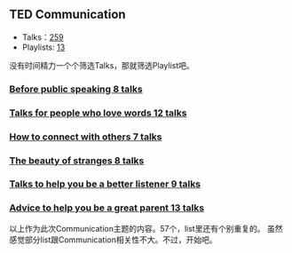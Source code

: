 ## TED Communication

+ Talks：[259](https://www.ted.com/search?cat=talks&per_page=12&q=communication)
+ Playlists: [13](https://www.ted.com/search?cat=playlists&per_page=12&q=communication)

没有时间精力一个个筛选Talks，那就筛选Playlist吧。

### [Before public speaking 8 talks](https://www.ted.com/playlists/226/before_public_speaking)
### [Talks for people who love words 12 talks](https://www.ted.com/playlists/117/words_words_words)
### [How to connect with others 7 talks](https://www.ted.com/playlists/367/when_you_re_having_a_hard_time)
### [The beauty of stranges 8 talks](https://www.ted.com/playlists/413/the_beauty_of_strangers)
### [Talks to help you be a better listener 9 talks](https://www.ted.com/playlists/92/listen_up)
### [Advice to help you be a great parent 13 talks](https://www.ted.com/playlists/150/advice_to_help_you_be_a_great)

以上作为此次Communication主题的内容。57个，list里还有个别重复的。
虽然感觉部分list跟Communication相关性不大。不过，开始吧。
